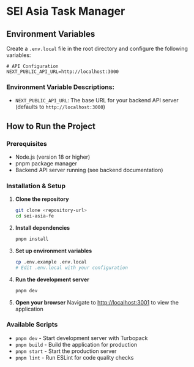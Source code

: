 # SEI Asia Task Manager

## Environment Variables

Create a `.env.local` file in the root directory and configure the following variables:

```env
# API Configuration
NEXT_PUBLIC_API_URL=http://localhost:3000
```

### Environment Variable Descriptions:

- `NEXT_PUBLIC_API_URL`: The base URL for your backend API server (defaults to `http://localhost:3000`)

## How to Run the Project

### Prerequisites

- Node.js (version 18 or higher)
- pnpm package manager
- Backend API server running (see backend documentation)

### Installation & Setup

1. **Clone the repository**

   ```bash
   git clone <repository-url>
   cd sei-asia-fe
   ```

2. **Install dependencies**

   ```bash
   pnpm install
   ```

3. **Set up environment variables**

   ```bash
   cp .env.example .env.local
   # Edit .env.local with your configuration
   ```

4. **Run the development server**

   ```bash
   pnpm dev
   ```

5. **Open your browser**
   Navigate to [http://localhost:3001](http://localhost:3001) to view the application

### Available Scripts

- `pnpm dev` - Start development server with Turbopack
- `pnpm build` - Build the application for production
- `pnpm start` - Start the production server
- `pnpm lint` - Run ESLint for code quality checks
